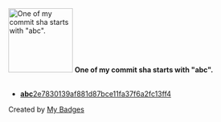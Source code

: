 <img src="https://my-badges.github.io/my-badges/abc-commit.png" alt="One of my commit sha starts with &quot;abc&quot;." title="One of my commit sha starts with &quot;abc&quot;." width="128">
<strong>One of my commit sha starts with &quot;abc&quot;.</strong>
<br><br>

- <a href="https://github.com/Jasonnor/automation-scripts-collection/commit/abc2e7830139af881d87bce11fa37f6a2fc13ff4"><strong>abc</strong>2e7830139af881d87bce11fa37f6a2fc13ff4</a>


Created by <a href="https://github.com/my-badges/my-badges">My Badges</a>
